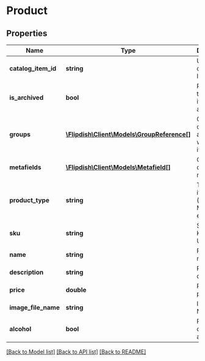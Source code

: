 # Product

## Properties
Name | Type | Description | Notes
------------ | ------------- | ------------- | -------------
**catalog_item_id** | **string** | Unique catalog Item id | [optional] 
**is_archived** | **bool** | Returns true if the item is archived | [optional] 
**groups** | [**\Flipdish\\Client\Models\GroupReference[]**](GroupReference.md) | Collection of groups associated with this item | [optional] 
**metafields** | [**\Flipdish\\Client\Models\Metafield[]**](Metafield.md) | Collection of metafields | [optional] 
**product_type** | **string** | Type of item (Product, Modifier, etc) | 
**sku** | **string** | Stock Keeping Unit (SKU) | 
**name** | **string** | Product name | 
**description** | **string** | Product description | [optional] 
**price** | **double** | Product price | 
**image_file_name** | **string** | Image File Name | [optional] 
**alcohol** | **bool** | Product contains alcohol | [optional] 

[[Back to Model list]](../README.md#documentation-for-models) [[Back to API list]](../README.md#documentation-for-api-endpoints) [[Back to README]](../README.md)


